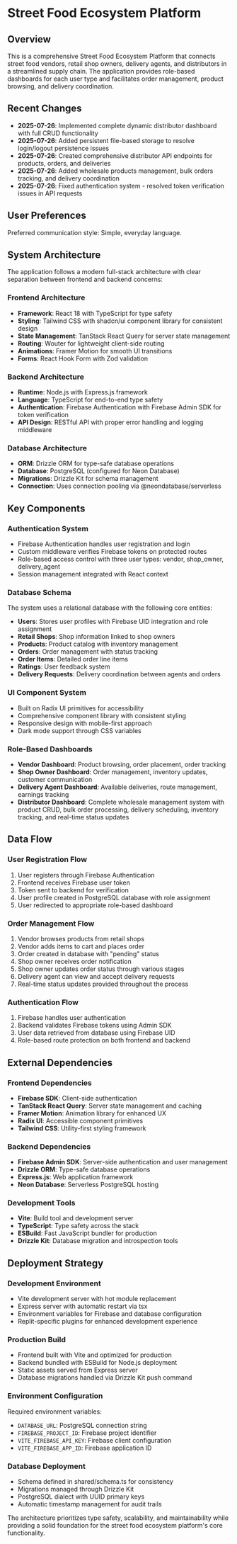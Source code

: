 # Street Food Ecosystem Platform

## Overview

This is a comprehensive Street Food Ecosystem Platform that connects street food vendors, retail shop owners, delivery agents, and distributors in a streamlined supply chain. The application provides role-based dashboards for each user type and facilitates order management, product browsing, and delivery coordination.

## Recent Changes
- **2025-07-26**: Implemented complete dynamic distributor dashboard with full CRUD functionality
- **2025-07-26**: Added persistent file-based storage to resolve login/logout persistence issues
- **2025-07-26**: Created comprehensive distributor API endpoints for products, orders, and deliveries
- **2025-07-26**: Added wholesale products management, bulk orders tracking, and delivery coordination
- **2025-07-26**: Fixed authentication system - resolved token verification issues in API requests

## User Preferences

Preferred communication style: Simple, everyday language.

## System Architecture

The application follows a modern full-stack architecture with clear separation between frontend and backend concerns:

### Frontend Architecture
- **Framework**: React 18 with TypeScript for type safety
- **Styling**: Tailwind CSS with shadcn/ui component library for consistent design
- **State Management**: TanStack React Query for server state management
- **Routing**: Wouter for lightweight client-side routing
- **Animations**: Framer Motion for smooth UI transitions
- **Forms**: React Hook Form with Zod validation

### Backend Architecture
- **Runtime**: Node.js with Express.js framework
- **Language**: TypeScript for end-to-end type safety
- **Authentication**: Firebase Authentication with Firebase Admin SDK for token verification
- **API Design**: RESTful API with proper error handling and logging middleware

### Database Architecture
- **ORM**: Drizzle ORM for type-safe database operations
- **Database**: PostgreSQL (configured for Neon Database)
- **Migrations**: Drizzle Kit for schema management
- **Connection**: Uses connection pooling via @neondatabase/serverless

## Key Components

### Authentication System
- Firebase Authentication handles user registration and login
- Custom middleware verifies Firebase tokens on protected routes
- Role-based access control with three user types: vendor, shop_owner, delivery_agent
- Session management integrated with React context

### Database Schema
The system uses a relational database with the following core entities:
- **Users**: Stores user profiles with Firebase UID integration and role assignment
- **Retail Shops**: Shop information linked to shop owners
- **Products**: Product catalog with inventory management
- **Orders**: Order management with status tracking
- **Order Items**: Detailed order line items
- **Ratings**: User feedback system
- **Delivery Requests**: Delivery coordination between agents and orders

### UI Component System
- Built on Radix UI primitives for accessibility
- Comprehensive component library with consistent styling
- Responsive design with mobile-first approach
- Dark mode support through CSS variables

### Role-Based Dashboards
- **Vendor Dashboard**: Product browsing, order placement, order tracking
- **Shop Owner Dashboard**: Order management, inventory updates, customer communication
- **Delivery Agent Dashboard**: Available deliveries, route management, earnings tracking
- **Distributor Dashboard**: Complete wholesale management system with product CRUD, bulk order processing, delivery scheduling, inventory tracking, and real-time status updates

## Data Flow

### User Registration Flow
1. User registers through Firebase Authentication
2. Frontend receives Firebase user token
3. Token sent to backend for verification
4. User profile created in PostgreSQL database with role assignment
5. User redirected to appropriate role-based dashboard

### Order Management Flow
1. Vendor browses products from retail shops
2. Vendor adds items to cart and places order
3. Order created in database with "pending" status
4. Shop owner receives order notification
5. Shop owner updates order status through various stages
6. Delivery agent can view and accept delivery requests
7. Real-time status updates provided throughout the process

### Authentication Flow
1. Firebase handles user authentication
2. Backend validates Firebase tokens using Admin SDK
3. User data retrieved from database using Firebase UID
4. Role-based route protection on both frontend and backend

## External Dependencies

### Frontend Dependencies
- **Firebase SDK**: Client-side authentication
- **TanStack React Query**: Server state management and caching
- **Framer Motion**: Animation library for enhanced UX
- **Radix UI**: Accessible component primitives
- **Tailwind CSS**: Utility-first styling framework

### Backend Dependencies
- **Firebase Admin SDK**: Server-side authentication and user management
- **Drizzle ORM**: Type-safe database operations
- **Express.js**: Web application framework
- **Neon Database**: Serverless PostgreSQL hosting

### Development Tools
- **Vite**: Build tool and development server
- **TypeScript**: Type safety across the stack
- **ESBuild**: Fast JavaScript bundler for production
- **Drizzle Kit**: Database migration and introspection tools

## Deployment Strategy

### Development Environment
- Vite development server with hot module replacement
- Express server with automatic restart via tsx
- Environment variables for Firebase and database configuration
- Replit-specific plugins for enhanced development experience

### Production Build
- Frontend built with Vite and optimized for production
- Backend bundled with ESBuild for Node.js deployment
- Static assets served from Express server
- Database migrations handled via Drizzle Kit push command

### Environment Configuration
Required environment variables:
- `DATABASE_URL`: PostgreSQL connection string
- `FIREBASE_PROJECT_ID`: Firebase project identifier
- `VITE_FIREBASE_API_KEY`: Firebase client configuration
- `VITE_FIREBASE_APP_ID`: Firebase application ID

### Database Deployment
- Schema defined in shared/schema.ts for consistency
- Migrations managed through Drizzle Kit
- PostgreSQL dialect with UUID primary keys
- Automatic timestamp management for audit trails

The architecture prioritizes type safety, scalability, and maintainability while providing a solid foundation for the street food ecosystem platform's core functionality.